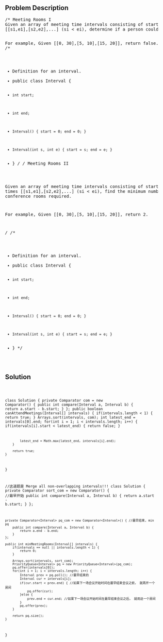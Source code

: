 <!--
<style>
  body { font-family: Arial, sans-serif; }
  .container { max-width: 200px; margin: 0 auto; padding: 10px; }
  .comment-block { background-color: #f9f9f9; padding: 10px; border-left: 5px solid #ccc; width: 200px; margin: 20px auto; overflow-wrap: break-word; white-space: pre-wrap; }
  .code-block { background-color: #f4f4f4; padding: 10px; border: 1px solid #ddd; width: 50%; margin: 20px auto; overflow-wrap: break-word; white-space: pre-wrap; }
</style>
-->

<div class='container'>
<h2>Problem Description</h2>
<div class='comment-block'>
<pre>
/* Meeting Rooms I
Given an array of meeting time intervals consisting of start and end times 
[[s1,e1],[s2,e2],...] (si < ei), determine if a person could attend all meetings.

For example,
Given [[0, 30],[5, 10],[15, 20]],
return false.
*/
/**
 * Definition for an interval.
 * public class Interval {
 *     int start;
 *     int end;
 *     Interval() { start = 0; end = 0; }
 *     Interval(int s, int e) { start = s; end = e; }
 * }
 */
/* Meeting Rooms II

Given an array of meeting time intervals consisting of start and end times [[s1,e1],[s2,e2],...] (si < ei), 
find the minimum number of conference rooms required.

For example,
Given [[0, 30],[5, 10],[15, 20]],
return 2.

*/
/** 
 * Definition for an interval.
 * public class Interval {
 *     int start;
 *     int end;
 *     Interval() { start = 0; end = 0; }
 *     Interval(int s, int e) { start = s; end = e; }
 * }
 */
</pre>
</div>

<h2>Solution</h2>
<div class='code-block'>
<pre><code class='language-java'>

class Solution {
    private Comparator<Interval> com = new Comparator<Interval>() {
        public int compare(Interval a, Interval b) {
            return a.start - b.start;
        }
    };
    public boolean canAttendMeetings(Interval[] intervals) {
        if(intervals.length < 1) {
            return true;
        }
        Arrays.sort(intervals, com);
        int latest_end = intervals[0].end;
        for(int i = 1; i < intervals.length; i++) {
            if(intervals[i].start < latest_end) {
                return false;
            }
            
            latest_end = Math.max(latest_end, intervals[i].end);
        }
        
        return true;        
    }
}

 

//这道题是 Merge all non-overlapping intervals!!!
class Solution {
    private Comparator<Interval> sort_com = new Comparator<Interval>() { //最早开始
        public int compare(Interval a, Interval b) {
            return a.start - b.start;
        }
    };
    
    private Comparator<Interval> pq_com = new Comparator<Interval>() { //最早结束, min pq
        public int compare(Interval a, Interval b) {
            return a.end - b.end;
        }
    };
    
    public int minMeetingRooms(Interval[] intervals) {
        if(intervals == null || intervals.length < 1) {
            return 0; 
        }
        
        Arrays.sort(intervals, sort_com);
        PriorityQueue<Interval> pq = new PriorityQueue<Interval>(pq_com);
        pq.offer(intervals[0]);
        for(int i = 1; i < intervals.length; i++) {
            Interval prev = pq.poll(); //最早结束的
            Interval cur = intervals[i];
            if(cur.start < prev.end) { //如果下一场会议开始时间在最早结束会议之前， 就再开一个房间
                pq.offer(cur);
            }else {
                prev.end = cur.end; //如果下一场会议开始时间在最早结束会议之后， 就用这一个房间
            }
            pq.offer(prev);
        }
        
        return pq.size();
    }
}</code></pre>
</div>
</div>
